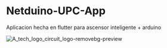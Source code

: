# Netduino-UPC-App
Aplicacion hecha en flutter para ascensor inteligente + arduino

![A_tech_logo_circuit_logo-removebg-preview](https://github.com/VictorArdila/Netduino-UPC-App/assets/89551043/50452bd0-3d4a-41a5-be30-488887e97de6)
